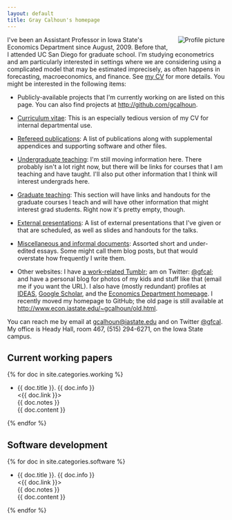 ```yaml
---
layout: default
title: Gray Calhoun's homepage
---
```

[CV]: gcalhoun-cv.html

<img src='http://www.gravatar.com/avatar/f3c9878eabc83410b2d9e380cc36dfcf?s=160' 
     style='float:right;margin:0 0 10px 20px;' alt='Profile picture' />
I've been an Assistant Professor in Iowa State's Economics Department
since August, 2009. Before that, I attended UC San Diego for graduate
school. I'm studying econometrics and am particularly interested in
settings where we are considering using a complicated model that may
be estimated imprecisely, as often happens in forecasting,
macroeconomics, and finance. See [my CV][CV] for more details. You
might be interested in the following items:

* Publicly-available projects that I'm currently working on are
  listed on this page. You can also find projects at
  <http://github.com/gcalhoun>.

* [Curriculum vitae][CV]: This is an especially tedious version
  of my CV for internal departmental use.

* [Refereed publications](/papers/): A list of publications along
  with supplemental appendices and supporting software and other files.

* [Undergraduate teaching](undergraduate.html): I'm still moving
  information here. There probably isn't a lot right now, but there
  will be links for courses that I am teaching and have taught. I'll
  also put other information that I think will interest undergrads here.

* [Graduate teaching](graduate.html): This section will have links and
  handouts for the graduate courses I teach and will have other
  information that might interest grad students. Right now it's
  pretty empty, though.

* [External presentations](/talks/): A list of external presentations 
  that I've given or that are scheduled, as well as slides and
  handouts for the talks.

* [Miscellaneous and informal documents](/essays/): Assorted
  short and under-edited essays. Some might call them blog posts, but
  that would overstate how frequently I write them.

* Other websites: I have [a work-related
  Tumblr](http://graycalhoun.tumblr.com); am on Twitter:
  [@gfcal](http://www.twitter.com/#!/gfcal); and have a personal blog
  for photos of my kids and stuff like that (email me if you want the
  URL).  I also have (mostly redundant) profiles at
  [IDEAS](http://ideas.repec.org/f/pca491.html), [Google
  Scholar](http://scholar.google.com/citations?hl=en&user=OS8d9ycAAAAJ),
  and the [Economics Department
  homepage](http://www.econ.iastate.edu/people/faculty/calhoun-gray).
  I recently moved my homepage to GitHub; the old page is still
  available at <http://www.econ.iastate.edu/~gcalhoun/old.html>.

You can reach me by email at <gcalhoun@iastate.edu> and on Twitter
[@gfcal](http://www.twitter.com/#!/gfcal).  My office is Heady Hall,
room 467, (515) 294-6271, on the Iowa State campus.

Current working papers
----------------------

{% for doc in site.categories.working %}
* {{ doc.title }}. {{ doc.info }}  
  <{{ doc.link }}>  
  {{ doc.notes }}  
  {{ doc.content }}

{% endfor %}

Software development
--------------------

{% for doc in site.categories.software %}
* {{ doc.title }}.  {{ doc.info }}  
  <{{ doc.link }}>  
  {{ doc.notes }}  
  {{ doc.content }}

{% endfor %}

<!--  LocalWords:  Calhoun's gcalhoun html UC webpage GitHub Econom AIC Goyal
 -->
<!--  LocalWords:  Welch's Finan de Jong Jong's CLT overfit Diebold LM cv endif
 -->
<!--  LocalWords:  McCracken's endfor blog GrayCalhoun Google
 -->
